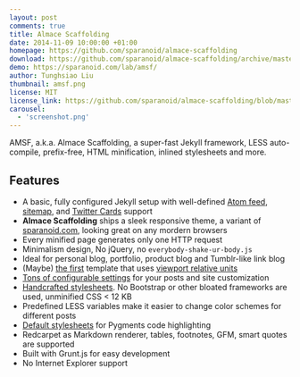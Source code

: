 ```yaml
---
layout: post
comments: true
title: Almace Scaffolding
date: 2014-11-09 10:00:00 +01:00
homepage: https://github.com/sparanoid/almace-scaffolding
download: https://github.com/sparanoid/almace-scaffolding/archive/master.zip
demo: https://sparanoid.com/lab/amsf/
author: Tunghsiao Liu
thumbnail: amsf.png
license: MIT
license_link: https://github.com/sparanoid/almace-scaffolding/blob/master/LICENSE
carousel:
  - 'screenshot.png'
---
```


AMSF, a.k.a. Almace Scaffolding, a super-fast Jekyll framework, LESS auto-compile, prefix-free, HTML minification, inlined stylesheets and more.

## Features

* A basic, fully configured Jekyll setup with well-defined [Atom feed](https://github.com/sparanoid/almace-scaffolding/blob/master/_app/feed-atom.xml), [sitemap](https://github.com/sparanoid/almace-scaffolding/blob/master/_app/sitemap.xml), and [Twitter Cards](https://dev.twitter.com/docs/cards) support
* **Almace Scaffolding** ships a sleek responsive theme, a variant of [sparanoid.com](https://sparanoid.com/), looking great on any mordern browsers
* Every minified page generates only one HTTP request
* Minimalism design, No jQuery, no `everybody-shake-ur-body.js`
* Ideal for personal blog, portfolio, product blog and Tumblr-like link blog
* (Maybe) [the first](https://github.com/sparanoid/sparanoid.com/commit/9b44b4c0f57c3dd1e828d828a95cc21b992785ce) template that uses [viewport relative units](https://www.w3.org/TR/css3-values/#viewport-relative-lengths)
* [Tons of configurable settings](https://github.com/sparanoid/almace-scaffolding/blob/master/_config.init.yml) for your posts and site customization
* [Handcrafted stylesheets](https://github.com/sparanoid/almace-scaffolding/blob/master/_app/assets/_less/app.less). No Bootstrap or other bloated frameworks are used, unminified CSS < 12 KB
* Predefined LESS variables make it easier to change color schemes for different posts
* [Default stylesheets](https://github.com/sparanoid/almace-scaffolding/blob/master/_app/assets/_less/syntax.less) for Pygments code highlighting
* Redcarpet as Markdown renderer, tables, footnotes, GFM, smart quotes are supported
* Built with Grunt.js for easy development
* No Internet Explorer support
